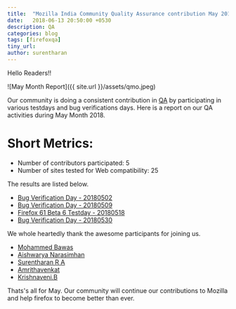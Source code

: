 ```yaml
---
title:  "Mozilla India Community Quality Assurance contribution May 2018"
date:   2018-06-13 20:50:00 +0530
description: QA
categories: blog
tags: [firefoxqa]
tiny_url:
author: surentharan
---
```


Hello Readers!!

![May Month Report]({{ site.url }}/assets/qmo.jpeg)

Our community is doing a consistent contribution in [QA](http://quality.mozilla.org/) by participating in various testdays and bug verifications days. Here is a report on our QA activities during May Month 2018.

Short Metrics:
=============
- Number of contributors participated: 5
- Number of sites tested for Web compatibility: 25


The results are listed below.

- [Bug Verification Day - 20180502](https://public.etherpad-mozilla.org/p/MozillaIN_QA_Bug_Verification_Day_20180502)
- [Bug Verification Day - 20180509](https://public.etherpad-mozilla.org/p/MozillaIN_QA_Bug_Verification_Day_20180509)
- [Firefox 61 Beta 6 Testday - 20180518](https://quality.mozilla.org/2018/05/firefox-61-beta-6-testday-results/)
- [Bug Verification Day - 20180530](https://public.etherpad-mozilla.org/p/MozillaIN_QA_Bug_Verification_Day_20180530)

We whole heartedly thank the awesome participants for joining us.

- [Mohammed Bawas](https://twitter.com/)
- [Aishwarya Narasimhan](https://twitter.com/AndalNarasimhan)
- [Surentharan R A](https://twitter.com/surentharan7)
- [Amrithavenkat](https://twitter.com/)
- [Krishnaveni.B](https://twitter.com/venikrishbm)


Thats's all for May. 
Our community will continue our contributions to Mozilla and help firefox to become better than ever.

